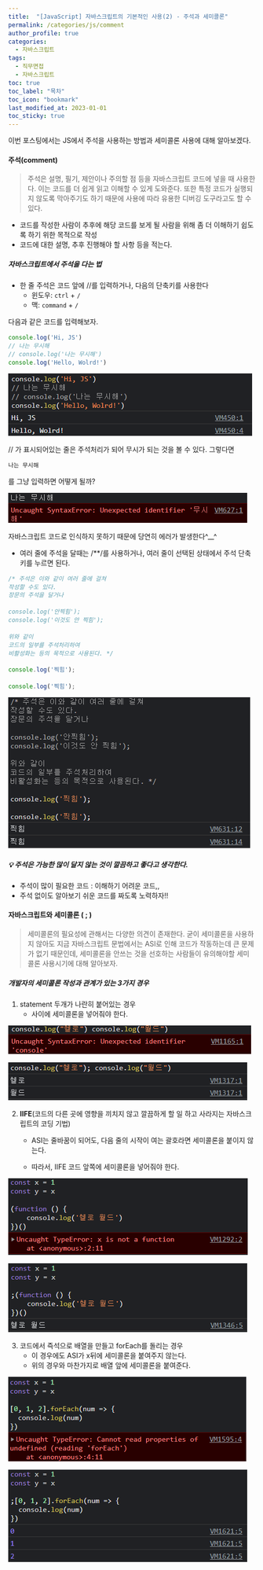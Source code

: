 ```yaml
---
title:  "[JavaScript] 자바스크립트의 기본적인 사용(2) - 주석과 세미콜론"
permalink: /categories/js/comment
author_profile: true
categories:
  - 자바스크립트
tags:
  - 직무면접
  - 자바스크립트
toc: true
toc_label: "목차"
toc_icon: "bookmark"
last_modified_at: 2023-01-01
toc_sticky: true
---
```


 이번 포스팅에서는 JS에서 주석을 사용하는 방법과 세미콜론 사용에 대해 알아보겠다.

#### 주석(comment)

> 주석은 설명, 필기, 제안이나 주의할 점 등을 자바스크립트 코드에 넣을 때 사용한다. 이는 코드를 더 쉽게 읽고 이해할 수 있게 도와준다. 또한 특정 코드가 실행되지 않도록 막아주기도 하기 때문에 사용에 따라 유용한 디버깅 도구라고도 할 수 있다.

- 코드를 작성한 사람이 추후에 해당 코드를 보게 될 사람을 위해 좀 더 이해하기 쉽도록 하기 위한 목적으로 작성
- 코드에 대한 설명, 추후 진행해야 할 사항 등을 적는다.



##### 자바스크립트에서 주석을 다는 법

- 한 줄 주석은 코드 앞에 //를 입력하거나, 다음의 단축키를 사용한다
  - 윈도우: `ctrl` + `/`
  - 맥: `command` + `/`

다음과 같은 코드를 입력해보자.

```javascript
console.log('Hi, JS')
// 나는 무시해
// console.log('나는 무시해')
console.log('Hello, Wolrd!')
```

![image-20230101153807293](../../assets/images/image-20230101153807293.png)

// 가 표시되어있는 줄은 주석처리가 되어 무시가 되는 것을 볼 수 있다. 그렇다면

```js
나는 무시해
```

를 그냥 입력하면 어떻게 될까?

![image-20230101154556861](../../assets/images/image-20230101154556861.png)

자바스크립트 코드로 인식하지 못하기 때문에 당연히 에러가 발생한다^__^



- 여러 줄에 주석을 달때는 /**/를 사용하거나, 여러 줄이 선택된 상태에서 주석 단축키를 누르면 된다.

```javascript
/* 주석은 이와 같이 여러 줄에 걸쳐
작성할 수도 있다.
장문의 주석을 달거나

console.log('안찍힘');
console.log('이것도 안 찍힘');

위와 같이
코드의 일부를 주석처리하여
비활성화는 등의 목적으로 사용된다. */

console.log('찍힘');

console.log('찍힘');
```

![image-20230101154720915](../../assets/images/image-20230101154720915.png)



##### 💡 주석은 가능한 많이 달지 않는 것이 깔끔하고 좋다고 생각한다.

- 주석이 많이 필요한 코드 : 이해하기 어려운 코드,,
- 주석 없이도 알아보기 쉬운 코드를 짜도록 노력하자!!



#### 자바스크립트와 세미콜론 ( **;** )

> 세미콜론의 필요성에 관해서는 다양한 의견이 존재한다. 굳이 세미콜론을 사용하지 않아도 지금 자바스크립트 문법에서는 ASI로 인해 코드가 작동하는데 큰 문제가 없기 때문인데, 세미콜론을 안쓰는 것을 선호하는 사람들이 유의해야할 세미콜론 사용시기에 대해 알아보자.

##### 개발자의 세미콜론 작성과 관계가 있는 3가지 경우

1. statement 두개가 나란히 붙어있는 경우
   - 사이에 세미콜론을 넣어줘야 한다.

![image-20230101160324798](../../assets/images/image-20230101160324798.png)

![image-20230101160907906](../../assets/images/image-20230101160907906.png)

2. **IIFE**(코드의 다른 곳에 영향을 끼치지 않고 깔끔하게 할 일 하고 사라지는 자바스크립트의 코딩 기법)

   - ASI는 줄바꿈이 되어도, 다음 줄의 시작이 여는 괄호라면 세미콜론을 붙이지 않는다. 

   - 따라서, IIFE 코드 앞쪽에 세미콜론을 넣어줘야 한다.

![image-20230101160948187](../../assets/images/image-20230101160948187.png)

![image-20230101161020701](../../assets/images/image-20230101161020701.png)

3. 코드에서 즉석으로 배열을 만들고 forEach를 돌리는 경우
   - 이 경우에도 ASI가 x뒤에 세미콜론을 붙여주지 않는다.
   - 위의 경우와 마찬가지로 배열 앞에 세미콜론을 붙여준다.

![image-20230101161527212](../../assets/images/image-20230101161527212.png)

![image-20230101161635459](../../assets/images/image-20230101161635459.png)